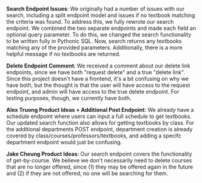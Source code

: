 **Search Endpoint Issues**:
We originally had a number of issues with our search, including a split endpoint model and issues if no textbook matching the criteria was found. To address this, we fully rewrote our search endpoint. We combined the two separate endpoints and made each field an optional query parameter. To do this, we changed the search functionality to be written fully in Pythonic SQL. Now, search returns any textbooks matching any of the provided parameters. Additionally, there is a more helpful message if no textbooks are returned.

**Delete Endpoint Comment**:
We received a comment about our delete link endpoints, since we have both "request delete" and a true "delete link". Since this project doesn't have a frontend, it's a bit confusing on why we have both, but the thought is that the user will have access to the request endpoint, and admin will have access to the true delete endpoint. For testing purposes, though, we currently have both.

**Alex Truong Product Ideas + Additional Post Endpoint**:
We already have a schedule endpoint where users can input a full schedule to get textbooks. Our updated search function also allows for getting textbooks by class. For the additional departments POST endpoint, department creation is already covered by class/courses/professors/textbooks, and adding a specifc department endpoint would just be confusing.

**Jake Cheung Product Ideas**:
Our search endpoint covers the functionality of get-by-course. We believe we don't necessarily need to delete courses that are no longer offered, since (1) they may be offered again in the future and (2) if they are not offered, no one will be searching for them.
